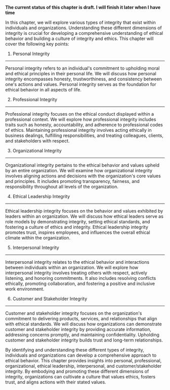 **The current status of this chapter is draft. I will finish it later when I have time**

In this chapter, we will explore various types of integrity that exist within individuals and organizations. Understanding these different dimensions of integrity is crucial for developing a comprehensive understanding of ethical behavior and building a culture of integrity and ethics. This chapter will cover the following key points:

1. Personal Integrity
---------------------

Personal integrity refers to an individual's commitment to upholding moral and ethical principles in their personal life. We will discuss how personal integrity encompasses honesty, trustworthiness, and consistency between one's actions and values. Personal integrity serves as the foundation for ethical behavior in all aspects of life.

2. Professional Integrity
-------------------------

Professional integrity focuses on the ethical conduct displayed within a professional context. We will explore how professional integrity includes traits such as honesty, accountability, and adherence to professional codes of ethics. Maintaining professional integrity involves acting ethically in business dealings, fulfilling responsibilities, and treating colleagues, clients, and stakeholders with respect.

3. Organizational Integrity
---------------------------

Organizational integrity pertains to the ethical behavior and values upheld by an entire organization. We will examine how organizational integrity involves aligning actions and decisions with the organization's core values and principles. It includes promoting transparency, fairness, and responsibility throughout all levels of the organization.

4. Ethical Leadership Integrity
-------------------------------

Ethical leadership integrity focuses on the behavior and values exhibited by leaders within an organization. We will discuss how ethical leaders serve as role models by demonstrating integrity, setting ethical standards, and fostering a culture of ethics and integrity. Ethical leadership integrity promotes trust, inspires employees, and influences the overall ethical climate within the organization.

5. Interpersonal Integrity
--------------------------

Interpersonal integrity relates to the ethical behavior and interactions between individuals within an organization. We will explore how interpersonal integrity involves treating others with respect, actively listening, and honoring commitments. It also includes resolving conflicts ethically, promoting collaboration, and fostering a positive and inclusive work environment.

6. Customer and Stakeholder Integrity
-------------------------------------

Customer and stakeholder integrity focuses on the organization's commitment to delivering products, services, and relationships that align with ethical standards. We will discuss how organizations can demonstrate customer and stakeholder integrity by providing accurate information, addressing concerns promptly, and maintaining confidentiality. Upholding customer and stakeholder integrity builds trust and long-term relationships.

By identifying and understanding these different types of integrity, individuals and organizations can develop a comprehensive approach to ethical behavior. This chapter provides insights into personal, professional, organizational, ethical leadership, interpersonal, and customer/stakeholder integrity. By embodying and promoting these different dimensions of integrity, organizations can cultivate a culture that values ethics, fosters trust, and aligns actions with their stated values.
